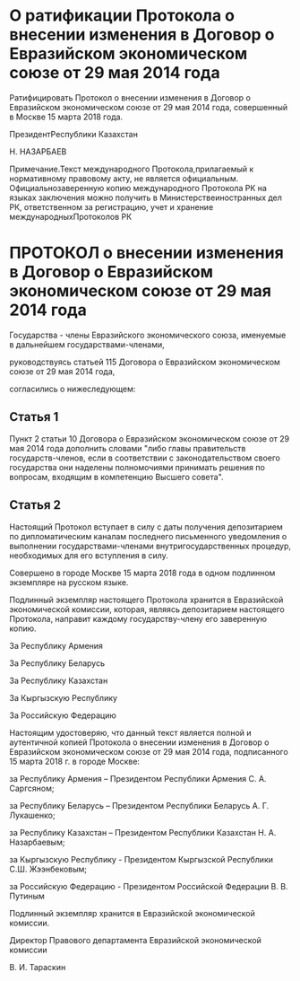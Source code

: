 # О ратификации Протокола о внесении изменения в Договор о Евразийском экономическом   союзе   от  29  мая  2014 года 

Ратифицировать Протокол о внесении изменения в Договор о Евразийском экономическом союзе от 29 мая 2014 года, совершенный в Москве 15 марта 2018 года.

ПрезидентРеспублики Казахстан

Н. НАЗАРБАЕВ

Примечание.Текст международного Протокола,прилагаемый к нормативному правовому акту, не является официальным. Официальнозаверенную копию международного Протокола РК на языках заключения можно получить в Министерствеиностранных дел РК, ответственном за регистрацию, учет и хранение международныхПротоколов РК

# ПРОТОКОЛ о внесении изменения в Договор о Евразийском экономическом союзе от 29 мая 2014 года

Государства - члены Евразийского экономического союза, именуемые в дальнейшем государствами-членами,

руководствуясь статьей 115 Договора о Евразийском экономическом союзе от 29 мая 2014 года,

согласились о нижеследующем:

## Статья 1

Пункт 2 статьи 10 Договора о Евразийском экономическом союзе от 29 мая 2014 года дополнить словами "либо главы правительств государств-членов, если в соответствии с законодательством своего государства они наделены полномочиями принимать решения по вопросам, входящим в компетенцию Высшего совета".

## Статья 2

Настоящий Протокол вступает в силу с даты получения депозитарием по дипломатическим каналам последнего письменного уведомления о выполнении государствами-членами внутригосударственных процедур, необходимых для его вступления в силу.

Совершено в городе Москве 15 марта 2018 года в одном подлинном экземпляре на русском языке.

Подлинный экземпляр настоящего Протокола хранится в Евразийской экономической комиссии, которая, являясь депозитарием настоящего Протокола, направит каждому государству-члену его заверенную копию.

За Республику Армения

За Республику Беларусь

За Республику Казахстан

За Кыргызскую Республику

 За Российскую Федерацию 

Настоящим удостоверяю, что данный текст является полной и аутентичной копией Протокола о внесении изменения в Договор о Евразийском экономическом союзе от 29 мая 2014 года, подписанного 15 марта 2018 г. в городе Москве:

за Республику Армения – Президентом Республики Армения С. А. Саргсяном;

за Республику Беларусь – Президентом Республики Беларусь A. Г. Лукашенко;

за Республику Казахстан – Президентом Республики Казахстан Н. А. Назарбаевым;

за Кыргызскую Республику - Президентом Кыргызской Республики С.Ш. Жээнбековым;

за Российскую Федерацию - Президентом Российской Федерации B. В. Путиным

Подлинный экземпляр хранится в Евразийской экономической комиссии.

Директор Правового департамента Евразийской экономической комиссии

В. И. Тараскин    

